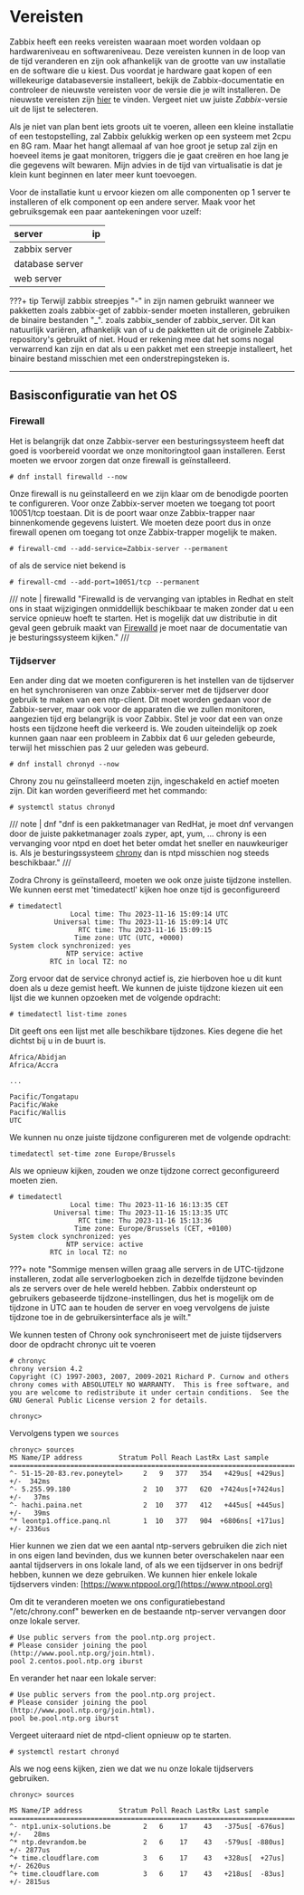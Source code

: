 # Vereisten

Zabbix heeft een reeks vereisten waaraan moet worden voldaan op hardwareniveau en softwareniveau.
Deze vereisten kunnen in de loop van de tijd veranderen en zijn ook afhankelijk van de grootte van uw installatie en de software die u kiest.
Dus voordat je hardware gaat kopen of een willekeurige databaseversie installeert, bekijk de Zabbix-documentatie en controleer de nieuwste vereisten voor de versie die je wilt installeren.
De nieuwste vereisten zijn [hier](https://www.zabbix.com/documentation/7.0t/en/manual/installation/requirements) te vinden.
Vergeet niet uw juiste *Zabbix*-versie uit de lijst te selecteren.

Als je niet van plan bent iets groots uit te voeren, alleen een kleine installatie of een testopstelling, zal Zabbix gelukkig werken op een systeem met 2cpu en 8G ram.
Maar het hangt allemaal af van hoe groot je setup zal zijn en hoeveel items je gaat monitoren, triggers die je gaat creëren en hoe lang je die gegevens wilt bewaren.
Mijn advies in de tijd van virtualisatie is dat je klein kunt beginnen en later meer kunt toevoegen.

Voor de installatie kunt u ervoor kiezen om alle componenten op 1 server te installeren of elk component op een andere server. Maak voor het gebruiksgemak een paar aantekeningen voor uzelf:

| server                | ip    |
|:----                  | :---- |
| zabbix server         |       |
| database server       |       |
| web server            |       |


???+ tip
    Terwijl zabbix streepjes "-" in zijn namen gebruikt wanneer we pakketten zoals zabbix-get of zabbix-sender moeten installeren, gebruiken de binaire bestanden "_". zoals zabbix_sender of zabbix_server. Dit kan natuurlijk variëren, afhankelijk van of u de pakketten uit de originele Zabbix-repository's gebruikt of niet. Houd er rekening mee dat het soms nogal verwarrend kan zijn en dat als u een pakket met een streepje installeert, het binaire bestand misschien met een onderstrepingsteken is.

---

## Basisconfiguratie van het OS

### Firewall

Het is belangrijk dat onze Zabbix-server een besturingssysteem heeft dat goed is voorbereid voordat we onze monitoringtool gaan installeren. Eerst moeten we ervoor zorgen dat onze firewall is geïnstalleerd.

```# dnf install firewalld --now```

Onze firewall is nu geïnstalleerd en we zijn klaar om de benodigde poorten te configureren. Voor onze Zabbix-server moeten we toegang tot poort 10051/tcp toestaan. Dit is de poort waar onze Zabbix-trapper naar binnenkomende gegevens luistert. We moeten deze poort dus in onze firewall openen om toegang tot onze Zabbix-trapper mogelijk te maken.

```# firewall-cmd --add-service=Zabbix-server --permanent```

of als de service niet bekend is

```# firewall-cmd --add-port=10051/tcp --permanent```

/// note | firewalld
"Firewalld is de vervanging van iptables in Redhat en stelt ons in staat wijzigingen onmiddellijk beschikbaar te maken zonder dat u een service opnieuw hoeft te starten. Het is mogelijk dat uw distributie in dit geval geen gebruik maakt van [Firewalld](https://www.firewalld.org) je moet naar de documentatie van je besturingssysteem kijken."
///

### Tijdserver

Een ander ding dat we moeten configureren is het instellen van de tijdserver en het synchroniseren van onze Zabbix-server met de tijdserver door gebruik te maken van een ntp-client. Dit moet worden gedaan voor de Zabbix-server, maar ook voor de apparaten die we zullen monitoren, aangezien tijd erg belangrijk is voor Zabbix. Stel je voor dat een van onze hosts een tijdzone heeft die verkeerd is. We zouden uiteindelijk op zoek kunnen gaan naar een probleem in Zabbix dat 6 uur geleden gebeurde, terwijl het misschien pas 2 uur geleden was gebeurd.

```# dnf install chronyd --now```

Chrony zou nu geïnstalleerd moeten zijn, ingeschakeld en actief moeten zijn. Dit kan worden geverifieerd met het commando:

```# systemctl status chronyd```

/// note | dnf
"dnf is een pakketmanager van RedHat, je moet dnf vervangen door de juiste pakketmanager zoals zyper, apt, yum, ... chrony is een vervanging voor ntpd en doet het beter omdat het sneller en nauwkeuriger is. Als je besturingssysteem [ chrony](https://chrony-project.org/) dan is ntpd misschien nog steeds beschikbaar."
///

Zodra Chrony is geïnstalleerd, moeten we ook onze juiste tijdzone instellen. We kunnen eerst met 'timedatectl' kijken hoe onze tijd is geconfigureerd

```
# timedatectl
               Local time: Thu 2023-11-16 15:09:14 UTC
           Universal time: Thu 2023-11-16 15:09:14 UTC
                 RTC time: Thu 2023-11-16 15:09:15
                Time zone: UTC (UTC, +0000)
System clock synchronized: yes
              NTP service: active
          RTC in local TZ: no
```

Zorg ervoor dat de service chronyd actief is, zie hierboven hoe u dit kunt doen als u deze gemist heeft. We kunnen de juiste tijdzone kiezen uit een lijst die we kunnen opzoeken met de volgende opdracht:

```
# timedatectl list-time zones
```

Dit geeft ons een lijst met alle beschikbare tijdzones. Kies degene die het dichtst bij u in de buurt is.

```
Africa/Abidjan
Africa/Accra

...

Pacific/Tongatapu
Pacific/Wake
Pacific/Wallis
UTC
```

We kunnen nu onze juiste tijdzone configureren met de volgende opdracht:

```
timedatectl set-time zone Europe/Brussels
```

Als we opnieuw kijken, zouden we onze tijdzone correct geconfigureerd moeten zien.

```
# timedatectl
               Local time: Thu 2023-11-16 16:13:35 CET
           Universal time: Thu 2023-11-16 15:13:35 UTC
                 RTC time: Thu 2023-11-16 15:13:36
                Time zone: Europe/Brussels (CET, +0100)
System clock synchronized: yes
              NTP service: active
          RTC in local TZ: no
```

???+ note
    "Sommige mensen willen graag alle servers in de UTC-tijdzone installeren, zodat alle serverlogboeken zich in dezelfde tijdzone bevinden als ze servers over de hele wereld hebben. Zabbix ondersteunt op gebruikers gebaseerde tijdzone-instellingen, dus het is mogelijk om de tijdzone in UTC aan te houden de server en voeg vervolgens de juiste tijdzone toe in de gebruikersinterface als je wilt."

We kunnen testen of Chrony ook synchroniseert met de juiste tijdservers door de opdracht chronyc uit te voeren

```
# chronyc
chrony version 4.2
Copyright (C) 1997-2003, 2007, 2009-2021 Richard P. Curnow and others
chrony comes with ABSOLUTELY NO WARRANTY.  This is free software, and
you are welcome to redistribute it under certain conditions.  See the
GNU General Public License version 2 for details.

chronyc>
```

Vervolgens typen we ```sources```

```
chronyc> sources
MS Name/IP address         Stratum Poll Reach LastRx Last sample
===============================================================================
^- 51-15-20-83.rev.poneytel>     2   9   377   354   +429us[ +429us] +/-  342ms
^- 5.255.99.180                  2  10   377   620  +7424us[+7424us] +/-   37ms
^- hachi.paina.net               2  10   377   412   +445us[ +445us] +/-   39ms
^* leontp1.office.panq.nl        1  10   377   904  +6806ns[ +171us] +/- 2336us
```

Hier kunnen we zien dat we een aantal ntp-servers gebruiken die zich niet in ons eigen land bevinden, dus we kunnen beter overschakelen naar een aantal tijdservers in ons lokale land, of als we een tijdserver in ons bedrijf hebben, kunnen we deze gebruiken. We kunnen hier enkele lokale tijdservers vinden: [https://www.ntppool.org/](https://www.ntpool.org)

Om dit te veranderen moeten we ons configuratiebestand "/etc/chrony.conf" bewerken en de bestaande ntp-server vervangen door onze lokale server.

```
# Use public servers from the pool.ntp.org project.
# Please consider joining the pool (http://www.pool.ntp.org/join.html).
pool 2.centos.pool.ntp.org iburst
```

En verander het naar een lokale server:

```
# Use public servers from the pool.ntp.org project.
# Please consider joining the pool (http://www.pool.ntp.org/join.html).
pool be.pool.ntp.org iburst
```

Vergeet uiteraard niet de ntpd-client opnieuw op te starten.

```
# systemctl restart chronyd
```

Als we nog eens kijken, zien we dat we nu onze lokale tijdservers gebruiken.

```
chronyc> sources

MS Name/IP address         Stratum Poll Reach LastRx Last sample
===============================================================================
^- ntp1.unix-solutions.be        2   6    17    43   -375us[ -676us] +/-   28ms
^* ntp.devrandom.be              2   6    17    43   -579us[ -880us] +/- 2877us
^+ time.cloudflare.com           3   6    17    43   +328us[  +27us] +/- 2620us
^+ time.cloudflare.com           3   6    17    43   +218us[  -83us] +/- 2815us
```

